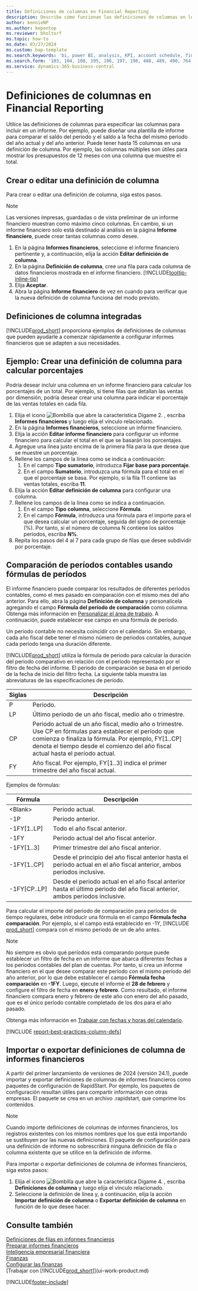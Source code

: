 ```yaml
---
title: Definiciones de columnas en Financial Reporting
description: Describe cómo funcionan las definiciones de columnas en los informes financieros.
author: kennieNP
ms.author: kepontop
ms.reviewer: bholtorf
ms.topic: how-to
ms.date: 03/27/2024
ms.custom: bap-template
ms.search.keywords: 'bi, power BI, analysis, KPI, account schedule, financial report'
ms.search.form: '103, 104, 108, 195, 196, 197, 198, 488, 489, 490, 764, 765, 766'
ms.service: dynamics-365-business-central
---
```


# Definiciones de columnas en Financial Reporting

Utilice las definiciones de columnas para especificar las columnas para incluir en un informe. Por ejemplo, puede diseñar una plantilla de informe para comparar el saldo del periodo y el saldo a la fecha del mismo periodo del año actual y del año anterior. Puede tener hasta 15 columnas en una definición de columna. Por ejemplo, las columnas múltiples son útiles para mostrar los presupuestos de 12 meses con una columna que muestre el total.

## Crear o editar una definición de columna

Para crear o editar una definición de columna, siga estos pasos.

> [!NOTE]
> Las versiones impresas, guardadas o de vista preliminar de un informe financiero muestran como máximo cinco columnas. En cambio, si un informe financiero solo está destinado al análisis en la página **Informe financiero**, puede crear tantas columnas como desee.

1. En la página **Informes financieros**, seleccione el informe financiero pertinente y, a continuación, elija la acción **Editar definición de columna**.
1. En la página **Definición de columna**, cree una fila para cada columna de datos financieros mostrada en el informe financiero. [!INCLUDE[tooltip-inline-tip](includes/tooltip-inline-tip_md.md)]
1. Elija **Aceptar**.
1. Abra la página **Informe financiero** de vez en cuando para verificar que la nueva definición de columna funciona del modo previsto.

## Definiciones de columna integradas

[!INCLUDE[prod_short](includes/prod_short.md)] proporciona ejemplos de definiciones de columnas que pueden ayudarle a comenzar rápidamente a configurar informes financieros que se adapten a sus necesidades.

<!-- update this when we release the new templates in 24.1
| Column definition code | Description | How to use this column definition | 
| ------------------- | ----------- | ------------------------------ | 
| TBA 1 | TBA 1 | TBA 1 |
| TBA 2 | TBA 2 | TBA 2 |
| TBA 3 | TBA 3 | TBA 3 |
| TBA 4 | TBA 4 | TBA 4 |
-->

## Ejemplo: Crear una definición de columna para calcular porcentajes

Podría desear incluir una columna en un informe financiero para calcular los porcentajes de un total. Por ejemplo, si tiene filas que detallan las ventas por dimensión, podría desear crear una columna para indicar el porcentaje de las ventas totales en cada fila.

1. Elija el icono ![Bombilla que abre la característica Dígame 2.](media/ui-search/search_small.png "Dígame qué desea hacer") , escriba **Informes financieros** y luego elija el vínculo relacionado.
1. En la página **Informes financieros**, seleccione un informe financiero.  
1. Elija la acción **Editar informe financiero** para configurar un informe financiero para calcular el total en el que se basarán los porcentajes.  
1. Agregue una línea justo encima de la primera fila para la que desea que se muestre un porcentaje.  
1. Rellene los campos de la línea como se indica a continuación: 
    1. En el campo **Tipo sumatorio**, introduzca **Fijar base para porcentaje**. 
    1. En el campo **Sumatorio**, introduzca una fórmula para el total en el que el porcentaje se basa. Por ejemplo, si la fila 11 contiene las ventas totales, escriba **11**.  
1. Elija la acción **Editar definición de columna** para configurar una columna.  
1. Rellene los campos de la línea como se indica a continuación. 
    1. En el campo **Tipo columna**, seleccione **Fórmula**. 
    1. En el campo **Fórmula**, introduzca una fórmula para el importe para el que desea calcular un porcentaje, seguida del signo de porcentaje (%). Por tanto, si el número de columna N contiene los saldos periodos, escriba **N%**.  
1. Repita los pasos del 4 al 7 para cada grupo de filas que desee subdividir por porcentaje.

## Comparación de períodos contables usando fórmulas de períodos

El informe financiero puede comparar los resultados de diferentes períodos contables, como el mes pasado en comparación con el mismo mes del año anterior. Para ello, abra la página **Definición de columna** y personalícela agregando el campo **Fórmula del período de comparación** como columna. Obtenga más información en [Personalizar el área de trabajo](ui-personalization-user.md). A continuación, puede establecer ese campo en una fórmula de período.  

Un período contable no necesita coincidir con el calendario. Sin embargo, cada año fiscal debe tener el mismo número de periodos contables, aunque cada periodo tenga una duración diferente.  

[!INCLUDE[prod_short](includes/prod_short.md)] utiliza la fórmula de periodo para calcular la duración del periodo comparativo en relación con el periodo representado por el filtro de fecha del informe. El periodo de comparación se basa en el periodo de la fecha de inicio del filtro fecha. La siguiente tabla muestra las abreviaturas de las especificaciones de período.

| Siglas | Descripción                                                                           |
| ------------ | ------------------------------------------------------------------------------------- |
| P            | Período.                                                                                |
| LP           | Último periodo de un año fiscal, medio año o trimestre.                                   |
| CP           | Periodo actual de un año fiscal, medio año o trimestre. Use CP en fórmulas para establecer el período que comienza o finaliza la fórmula. Por ejemplo, FY\[1..CP\] denota el tiempo desde el comienzo del año fiscal actual hasta el período actual.|
| FY           | Año fiscal. Por ejemplo, FY\[1..3\] indica el primer trimestre del año fiscal actual. |

Ejemplos de fórmulas:

| Fórmula | Descripción |
|-----|-----|
| \<Blank\>       | Periodo actual. |
| \-1P            | Período anterior.            |
| \-1FY\[1..LP\]  | Todo el año fiscal anterior.                  |
| \-1FY           | Periodo actual del año fiscal anterior.       |
| \-1FY\[1..3\]   | Primer trimestre del año fiscal anterior.        |
| \-1FY\[1..CP\]  | Desde el principio del año fiscal anterior hasta el periodo actual en el año fiscal anterior, ambos periodos inclusive. |
| \-1FY\[CP..LP\] | Desde el periodo actual en el año fiscal anterior hasta el último periodo del año fiscal anterior, ambos periodos inclusive.   |

Para calcular el importe del periodo de comparación para periodos de tiempo regulares, debe introducir una fórmula en el campo **Fórmula fecha comparación**. Por ejemplo, si el campo está establecido en -1Y, [!INCLUDE [prod_short](includes/prod_short.md)] compara con el mismo periodo de un de año antes.

> [!NOTE]
> No siempre es obvio qué períodos está comparando porque puede establecer un filtro de fecha en un informe que abarca diferentes fechas a los períodos contables del plan de cuentas. Por tanto, si crea un informe financiero en el que desee comparar este período con el mismo período del año anterior, por lo que debe establecer el campo **Fórmula fecha comparación** en **-1FY**. Luego, ejecute el informe el **28 de febrero** y configure el filtro de fecha en **enero y febrero**. Como resultado, el informe financiero compara enero y febrero de este año con enero del año pasado, que es el único período contable completado de los dos para el año pasado.  

Obtenga más información en [Trabajar con fechas y horas del calendario](ui-enter-date-ranges.md).

[!INCLUDE [report-best-practices-column-defs](includes/report-best-practices-column-defs.md)]

## Importar o exportar definiciones de columna de informes financieros

A partir del primer lanzamiento de versiones de 2024 (versión 24.1), puede importar y exportar definiciones de columnas de informes financieros como paquetes de configuración de RapidStart. Por ejemplo, los paquetes de configuración resultan útiles para compartir información con otras empresas. El paquete se crea en un archivo .rapidstart, que comprime los contenidos.

> [!NOTE]
> Cuando importe definiciones de columnas de informes financieros, los registros existentes con los mismos nombres que los que está importando se sustituyen por las nuevas definiciones. El paquete de configuración para una definición de informe no sobrescribirá ninguna definición de fila o columna existente que se utilice en la definición de informe.

Para importar o exportar definiciones de columna de informes financieros, siga estos pasos:

1. Elija el icono ![Bombilla que abre la característica Dígame 4.](media/ui-search/search_small.png "Dígame qué desea hacer") , escriba **Definiciones de columna** y luego elija el vínculo relacionado.
1. Seleccione la definición de línea y, a continuación, elija la acción **Importar definición de columna** o **Exportar definición de columna** en función de lo que desee hacer.

## Consulte también

[Definiciones de filas en informes financieros](bi-row-definitions.md)  
[Preparar informes financieros](bi-how-work-account-schedule.md)  
[Inteligencia empresarial financiera](bi.md)  
[Finanzas](finance.md)  
[Configurar las finanzas](finance-setup-finance.md)  
[Trabajar con [!INCLUDE[prod_short](includes/prod_short.md)]](ui-work-product.md)  

[!INCLUDE[footer-include](includes/footer-banner.md)]
